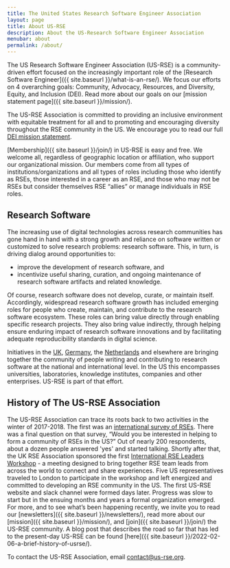 ```yaml
---
title: The United States Research Software Engineer Association
layout: page
title: About US-RSE
description: About the US-Research Software Engineer Association
menubar: about
permalink: /about/
---
```


The US Research Software Engineer Association (US-RSE) is a community-driven effort focused on the increasingly important role of the [Research Software Engineer]({{ site.baseurl }}/what-is-an-rse/).
We focus our efforts on 4 overarching goals: Community, Advocacy, Resources, and Diversity, Equity, and Inclusion (DEI). Read more about our goals on our [mission statement page]({{ site.baseurl }}/mission/).

The US-RSE Association is committed to providing an inclusive environment with equitable treatment for all and to promoting and encouraging diversity throughout the RSE community in the US.
We encourage you to read our full [DEI mission statement](https://us-rse.org/dei-mission/).

[Membership]({{ site.baseurl }}/join/) in US-RSE is easy and free. We welcome all, regardless of geographic location or affiliation, who support our organizational mission.
Our members come from all types of institutions/organizations and all types of roles including those who identify as RSEs, those interested in a career as an RSE, and those who may not be RSEs but consider themselves RSE “allies” or manage individuals in RSE roles.

## Research Software
The increasing use of digital technologies across research communities has gone hand in hand with a strong growth and reliance on software written or customized to solve research problems: research software.
This, in turn, is driving dialog around opportunities to:
   * improve the development of research software, and
   * incentivize useful sharing, curation, and ongoing maintenance of research software artifacts and related knowledge.

Of course, research software does not develop, curate, or maintain itself.
Accordingly, widespread research software growth has included emerging roles for people who create, maintain, and contribute to the research software ecosystem.
These roles can bring value directly through enabling specific research projects. They also bring value indirectly, through helping ensure enduring impact of research software innovations and by facilitating adequate reproducibility standards in digital science.

Initiatives in the [UK](https://society-rse.org/), [Germany](http://www.de-rse.org/en), the
[Netherlands](https://nl-rse.org/) and elsewhere are bringing together the community of people writing and contributing to research software at the national and international level.
In the US this encompasses universities, laboratories, knowledge institutes, companies and other enterprises.
US-RSE is part of that effort.

## History of The US-RSE Association
The US-RSE Association can trace its roots back to two activities in the winter of 2017-2018.
The first was an [international survey of RSEs](https://www.software.ac.uk/blog/2018-03-12-what-do-we-know-about-rses-results-our-international-surveys).
There was a final question on that survey, “Would you be interested in helping to form a community of RSEs in the US?”
Out of nearly 200 respondents, about a dozen people answered 'yes' and started talking.
Shortly after that, the UK RSE Association sponsored the first [International RSE Leaders Workshop](https://society-rse.org/events/international-leaders-workshop/) - a meeting designed to bring together RSE team leads from across the world to connect and share experiences.
Five US representatives traveled to London to participate in the workshop and left energized and committed to developing an RSE community in the US.
The first US-RSE website and slack channel were formed days later.
Progress was slow to start but in the ensuing months and years a formal organization emerged.
For more, and to see what’s been happening recently, we invite you to read our [newsletters]({{ site.baseurl }}/newsletters/), read more about our [mission]({{ site.baseurl }}/mission/), and [join]({{ site.baseurl }}/join/) the US-RSE community. A blog post that describes the road so far that has led to the present-day US-RSE can be found [here]({{ site.baseurl }}/2022-02-06-a-brief-history-of-usrse/).


To contact the US-RSE Association, email [contact@us-rse.org](mailto:contact@us-rse.org).
